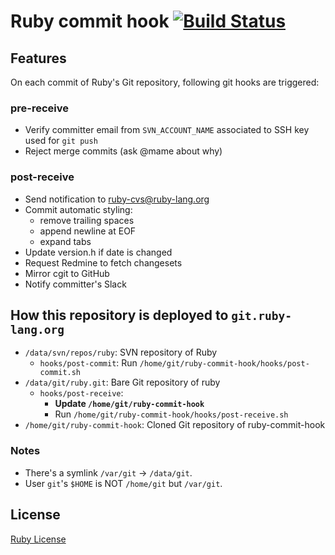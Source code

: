 # Ruby commit hook [![Build Status](https://travis-ci.com/ruby/ruby-commit-hook.svg?branch=master)](https://travis-ci.com/ruby/ruby-commit-hook)

## Features

On each commit of Ruby's Git repository, following git hooks are triggered:

### pre-receive

* Verify committer email from `SVN_ACCOUNT_NAME` associated to SSH key used for `git push`
* Reject merge commits (ask @mame about why)

### post-receive

* Send notification to ruby-cvs@ruby-lang.org
* Commit automatic styling:
  * remove trailing spaces
  * append newline at EOF
  * expand tabs
* Update version.h if date is changed
* Request Redmine to fetch changesets
* Mirror cgit to GitHub
* Notify committer's Slack

## How this repository is deployed to `git.ruby-lang.org`

* `/data/svn/repos/ruby`: SVN repository of Ruby
  * `hooks/post-commit`: Run `/home/git/ruby-commit-hook/hooks/post-commit.sh`
* `/data/git/ruby.git`: Bare Git repository of ruby
  * `hooks/post-receive`:
     * **Update `/home/git/ruby-commit-hook`**
     * Run `/home/git/ruby-commit-hook/hooks/post-receive.sh`
* `/home/git/ruby-commit-hook`: Cloned Git repository of ruby-commit-hook

### Notes

* There's a symlink `/var/git` -> `/data/git`.
* User `git`'s `$HOME` is NOT `/home/git` but `/var/git`.

## License

[Ruby License](./license.txt)
